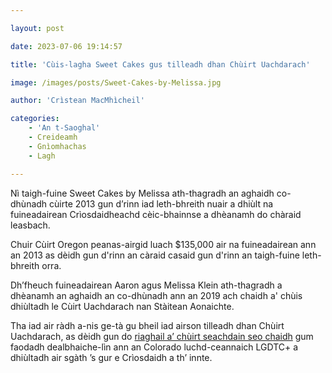 ```yaml
---

layout: post

date: 2023-07-06 19:14:57

title: 'Cùis-lagha Sweet Cakes gus tilleadh dhan Chùirt Uachdarach'

image: /images/posts/Sweet-Cakes-by-Melissa.jpg

author: 'Crìstean MacMhìcheil'

categories:
    - 'An t-Saoghal'
    - Creideamh
    - Gnìomhachas
    - Lagh

---
```



Nì taigh-fuine Sweet Cakes by Melissa ath-thagradh an aghaidh co-dhùnadh cùirte 2013 gun d’rinn iad leth-bhreith nuair a dhiùlt na fuineadairean Crìosdaidheachd cèic-bhainnse a dhèanamh do chàraid leasbach.

Chuir Cùirt Oregon peanas-airgid luach $135,000 air na fuineadairean ann an 2013 as dèidh gun d'rinn an càraid casaid gun d'rinn an taigh-fuine leth-bhreith orra.

Dh’fheuch fuineadairean Aaron agus Melissa Klein ath-thagradh a dhèanamh an aghaidh an co-dhùnadh ann an 2019 ach chaidh a' chùis dhiùltadh le Cùirt Uachdarach nan Stàitean Aonaichte.

Tha iad air ràdh a-nis ge-tà gu bheil iad airson tilleadh dhan Chùirt Uachdarach, as dèidh gun do [riaghail a’ chùirt seachdain seo chaidh](https://angeidhealur.scot/2023-07-01-cuirt-uachdarach-nan-sa-air-leth-bhreith-an-aghaidh-luchd-lgdtc-a-cheadachadh/) gum faodadh dealbhaiche-lìn ann an Colorado luchd-ceannaich LGDTC+ a dhiùltadh air sgàth ’s gur e Crìosdaidh a th’ innte.